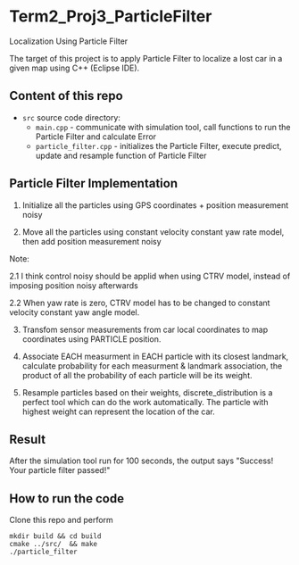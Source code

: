 # Term2_Proj3_ParticleFilter
Localization Using Particle Filter

The target of this project is to apply Particle Filter to localize a lost car in a given map using C++ (Eclipse IDE).

## Content of this repo
- `src` source code directory:
  - `main.cpp` - communicate with simulation tool, call functions to run the Particle Filter and calculate Error
  - `particle_filter.cpp` - initializes the Particle Filter, execute predict, update and resample function of Particle Filter

## Particle Filter Implementation

1. Initialize all the particles using GPS coordinates + position measurement noisy

2. Move all the particles using constant velocity constant yaw rate model, then add position measurement noisy

Note:

2.1 I think control noisy should be applid when using CTRV model, instead of imposing position noisy afterwards

2.2 When yaw rate is zero, CTRV model has to be changed to constant velocity constant yaw angle model.

3. Transfom sensor measurements from car local coordinates to map coordinates using PARTICLE position.

4. Associate EACH measurment in EACH particle with its closest landmark, calculate probability for each measurment & landmark association, the product of all the probability of each particle will be its weight.

5. Resample particles based on their weights, discrete_distribution is a perfect tool which can do the work automatically. The particle with highest weight can represent the location of the car. 

## Result

After the simulation tool run for 100 seconds, the output says "Success! Your particle filter passed!" 

## How to run the code
Clone this repo and perform
```
mkdir build && cd build
cmake ../src/  && make
./particle_filter 
```




